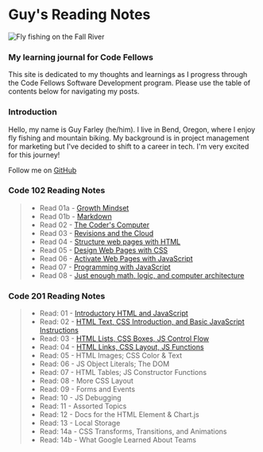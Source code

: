 # Guy's Reading Notes

![Fly fishing on the Fall River](images/fall_river2.JPG)

### My learning journal for Code Fellows

This site is dedicated to my thoughts and learnings as I progress through the Code Fellows Software Development program. Please use the table of contents below for navigating my posts.

### Introduction

Hello, my name is Guy Farley (he/him). I live in Bend, Oregon, where I enjoy fly fishing and mountain biking. My background is in project management for marketing but I've decided to shift to a career in tech. I'm very excited for this journey!

Follow me on [GitHub](https://github.com/GuyFarley)

### Code 102 Reading Notes

> * Read 01a - [Growth Mindset](102/class01a.md)
> * Read 01b - [Markdown](102/class01b.md)
> * Read 02 - [The Coder's Computer](102/class02.md)
> * Read 03 - [Revisions and the Cloud](102/class03.md)
> * Read 04 - [Structure web pages with HTML](102/class04.md)
> * Read 05 - [Design Web Pages with CSS](102/class05.md)
> * Read 06 - [Activate Web Pages with JavaScript](102/class06.md)
> * Read 07 - [Programming with JavaScript](102/class07.md)
> * Read 08 - [Just enough math, logic, and computer architecture](102/class08.md)

### Code 201 Reading Notes

> * Read: 01 - [Introductory HTML and JavaScript](201/class-01.md)
> * Read: 02 - [HTML Text, CSS Introduction, and Basic JavaScript Instructions](201/class-02.md)
> * Read: 03 - [HTML Lists, CSS Boxes, JS Control Flow](201/class-03.md)
> * Read: 04 - [HTML Links, CSS Layout, JS Functions](201/class-04.md)
> * Read: 05 - HTML Images; CSS Color & Text
> * Read: 06 - JS Object Literals; The DOM
> * Read: 07 - HTML Tables; JS Constructor Functions
> * Read: 08 - More CSS Layout
> * Read: 09 - Forms and Events
> * Read: 10 - JS Debugging
> * Read: 11 - Assorted Topics
> * Read: 12 - Docs for the HTML Element & Chart.js
> * Read: 13 - Local Storage
> * Read: 14a - CSS Transforms, Transitions, and Animations
> * Read: 14b - What Google Learned About Teams
